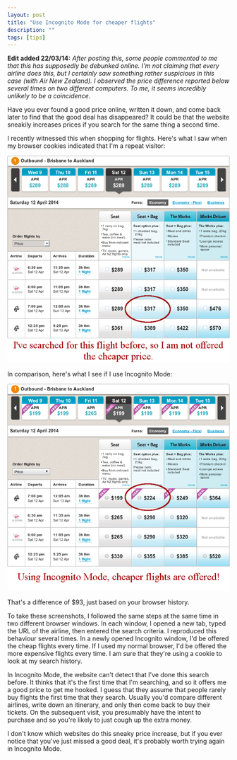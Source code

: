 ```yaml
---
layout: post
title: "Use Incognito Mode for cheaper flights"
description: ""
tags: [tips]
---
```


**Edit added 22/03/14:** *After posting this, some people commented to me that this has supposedly be debunked online. I'm not claiming that every airline does this, but I certainly saw something rather suspicious in this case (with Air New Zealand). I observed the price difference reported below several times on two different computers. To me, it seems incredibly unlikely to be a coincidence.*

Have you ever found a good price online, written it down, and come back later to find that the good deal has disappeared? It could be that the website sneakily increases prices if you search for the same thing a second time.

I recently witnessed this when shopping for flights. Here's what I saw when my browser cookies indicated that I'm a repeat visitor:

<div class="full-width-white">
<img src="/images/2014/02/normal_mode.png" class="img-responsive" />
</div>

In comparison, here's what I see if I use Incognito Mode:

<div class="full-width-white">
<img src="/images/2014/02/incognito_mode.png" class="img-responsive" />
</div>

That's a difference of $93, just based on your browser history.

To take these screenshots, I followed the same steps at the same time in two different browser windows. In each window, I opened a new tab, typed the URL of the airline, then entered the search criteria. I reproduced this behaviour several times. In a newly opened Incognito window, I'd be offered the cheap flights every time. If I used my normal browser, I'd be offered the more expensive flights every time. I am sure that they're using a cookie to look at my search history.

In Incognito Mode, the website can't detect that I've done this search before. It thinks that it's the first time that I'm searching, and so it offers me a good price to get me hooked. I guess that they assume that people rarely buy flights the first time that they search. Usually you'd compare different airlines, write down an itinerary, and only then come back to buy their tickets. On the subsequent visit, you presumably have the intent to purchase and so you're likely to just cough up the extra money.

I don't know which websites do this sneaky price increase, but if you ever notice that you've just missed a good deal, it's probably worth trying again in Incognito Mode.
